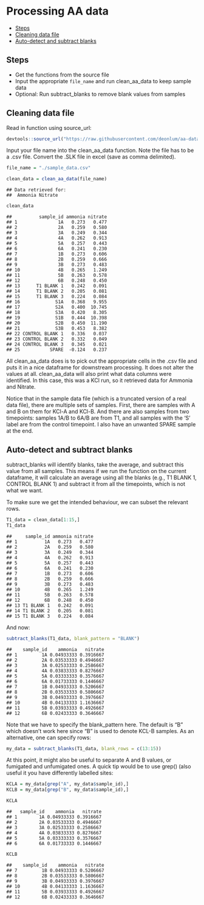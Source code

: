 Processing AA data
================

- <a href="#steps" id="toc-steps">Steps</a>
- <a href="#cleaning-data-file" id="toc-cleaning-data-file">Cleaning data
  file</a>
- <a href="#auto-detect-and-subtract-blanks"
  id="toc-auto-detect-and-subtract-blanks">Auto-detect and subtract
  blanks</a>

## Steps

- Get the functions from the source file
- Input the appropriate `file_name` and run clean_aa_data to keep sample
  data
- Optional: Run subtract_blanks to remove blank values from samples

## Cleaning data file

Read in function using source_url:

``` r
devtools::source_url("https://raw.githubusercontent.com/deonlum/aa-data-processing/main/AA_functions.R")
```

Input your file name into the clean_aa_data function. Note the file has
to be a .csv file. Convert the .SLK file in excel (save as comma
delimited).

``` r
file_name = "./sample_data.csv"

clean_data = clean_aa_data(file_name)
```

    ## Data retrieved for: 
    ##  Ammonia Nitrate

``` r
clean_data
```

    ##          sample_id ammonia nitrate
    ## 1               1A   0.273   0.477
    ## 2               2A   0.259   0.580
    ## 3               3A   0.249   0.344
    ## 4               4A   0.262   0.913
    ## 5               5A   0.257   0.443
    ## 6               6A   0.241   0.230
    ## 7               1B   0.273   0.606
    ## 8               2B   0.259   0.666
    ## 9               3B   0.273   0.483
    ## 10              4B   0.265   1.249
    ## 11              5B   0.263   0.578
    ## 12              6B   0.248   0.450
    ## 13      T1 BLANK 1   0.242   0.091
    ## 14      T1 BLANK 2   0.205   0.081
    ## 15      T1 BLANK 3   0.224   0.084
    ## 16             S1A   0.368   9.955
    ## 17             S2A   0.400  10.745
    ## 18             S3A   0.420   8.305
    ## 19             S1B   0.444  10.398
    ## 20             S2B   0.450  11.190
    ## 21             S3B   0.453   8.382
    ## 22 CONTROL BLANK 1   0.336   0.037
    ## 23 CONTROL BLANK 2   0.332   0.049
    ## 24 CONTROL BLANK 3   0.345   0.021
    ## 25           SPARE  -0.124   0.237

All clean_aa_data does is to pick out the appropriate cells in the .csv
file and puts it in a nice dataframe for downstream processing. It does
not alter the values at all. clean_aa_data will also print what data
columns were identified. In this case, this was a KCl run, so it
retrieved data for Ammonia and Nitrate.

Notice that in the sample data file (which is a truncated version of a
real data file), there are multiple sets of samples. First, there are
samples with A and B on them for KCl-A and KCl-B. And there are also
samples from two timepoints: samples 1A/B to 6A/B are from T1, and all
samples with the ‘S’ label are from the control timepoint. I also have
an unwanted SPARE sample at the end.

## Auto-detect and subtract blanks

subtract_blanks will identify blanks, take the average, and subtract
this value from all samples. This means if we run the function on the
current dataframe, it will calculate an average using all the blanks
(e.g., T1 BLANK 1, CONTROL BLANK 1) and subtract it from all the
timepoints, which is not what we want.

To make sure we get the intended behaviour, we can subset the relevant
rows.

``` r
T1_data = clean_data[1:15,]
T1_data
```

    ##     sample_id ammonia nitrate
    ## 1          1A   0.273   0.477
    ## 2          2A   0.259   0.580
    ## 3          3A   0.249   0.344
    ## 4          4A   0.262   0.913
    ## 5          5A   0.257   0.443
    ## 6          6A   0.241   0.230
    ## 7          1B   0.273   0.606
    ## 8          2B   0.259   0.666
    ## 9          3B   0.273   0.483
    ## 10         4B   0.265   1.249
    ## 11         5B   0.263   0.578
    ## 12         6B   0.248   0.450
    ## 13 T1 BLANK 1   0.242   0.091
    ## 14 T1 BLANK 2   0.205   0.081
    ## 15 T1 BLANK 3   0.224   0.084

And now:

``` r
subtract_blanks(T1_data, blank_pattern = "BLANK")
```

    ##    sample_id    ammonia   nitrate
    ## 1         1A 0.04933333 0.3916667
    ## 2         2A 0.03533333 0.4946667
    ## 3         3A 0.02533333 0.2586667
    ## 4         4A 0.03833333 0.8276667
    ## 5         5A 0.03333333 0.3576667
    ## 6         6A 0.01733333 0.1446667
    ## 7         1B 0.04933333 0.5206667
    ## 8         2B 0.03533333 0.5806667
    ## 9         3B 0.04933333 0.3976667
    ## 10        4B 0.04133333 1.1636667
    ## 11        5B 0.03933333 0.4926667
    ## 12        6B 0.02433333 0.3646667

Note that we have to specify the blank_pattern here. The default is “B”
which doesn’t work here since “B” is used to denote KCL-B samples. As an
alternative, one can specify rows:

``` r
my_data = subtract_blanks(T1_data, blank_rows = c(13:15))
```

At this point, it might also be useful to separate A and B values, or
fumigated and unfumigated ones. A quick tip would be to use grep() (also
useful it you have differently labelled sites:

``` r
KCLA = my_data[grep("A", my_data$sample_id),]
KCLB = my_data[grep("B", my_data$sample_id),]

KCLA
```

    ##   sample_id    ammonia   nitrate
    ## 1        1A 0.04933333 0.3916667
    ## 2        2A 0.03533333 0.4946667
    ## 3        3A 0.02533333 0.2586667
    ## 4        4A 0.03833333 0.8276667
    ## 5        5A 0.03333333 0.3576667
    ## 6        6A 0.01733333 0.1446667

``` r
KCLB
```

    ##    sample_id    ammonia   nitrate
    ## 7         1B 0.04933333 0.5206667
    ## 8         2B 0.03533333 0.5806667
    ## 9         3B 0.04933333 0.3976667
    ## 10        4B 0.04133333 1.1636667
    ## 11        5B 0.03933333 0.4926667
    ## 12        6B 0.02433333 0.3646667
